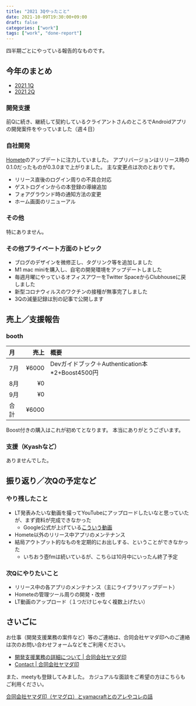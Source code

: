 ```yaml
---
title: "2021 3Qやったこと"
date: 2021-10-09T19:30:00+09:00
draft: false
categories: ["work"]
tags: ["work", "done-report"]
---
```


四半期ごとにやっている報告的なものです。

## 今年のまとめ

* [2021 1Q](/note/yamacraft-2021-1q-done/)
* [2021 2Q](/note/yamacraft-2021-2q-done/)

### 開発支援

前Qに続き、継続して契約しているクライアントさんのところでAndroidアプリの開発案件をやっていました（週４日）

### 自社開発

[Homete](https://homete.yamaglo.jp)のアップデートに注力していました。
アプリバージョンはリリース時の0.1.0だったものが0.3.0まで上がりました。
主な変更点は次のとおりです。

* リリース直後のログイン周りの不具合対応
* ゲストログインからの本登録の導線追加
* フォアグラウンド時の通知方法の変更
* ホーム画面のリニューアル

### その他

特にありません。

### その他プライベート方面のトピック

* ブログのデザインを微修正し、タグリンク等を追加しました
* M1 mac miniを購入し、自宅の開発環境をアップデートしました
* 毎週月曜にやっているオフィスアワーをTwitter SpaceからClubhouseに戻しました
* 新型コロナウィルスのワクチンの接種が無事完了しました
* 3Qの減量記録は別の記事で公開します

## 売上／支援報告

### booth

月|売上|概要
:--|--:|:--
7月|¥6000| Devガイドブック＋Authentication本*2+Boost4500円
8月|¥0| 
9月|¥0|
合計|¥6000|

Boost付きの購入はこれが初めてとなります。
本当にありがとうございます。

### 支援（Kyashなど）

ありませんでした。

## 振り返り／次Qの予定など

### やり残したこと

* LT発表みたいな動画を撮ってYouTubeにアップロードしたいなと思っていたが、まず資料が完成できなかった
    - Google公式が上げている[こういう動画](https://www.youtube.com/watch?v=_TrXJXkIZBs)
* Homete以外のリリース中アプリのメンテナンス
* 結局アウトプット的なものを定期的にお出しする、ということができなかった
  + いちおう壺fmは続いているが、こちらは10月中にいったん終了予定

### 次Qにやりたいこと

* リリース中の各アプリのメンテナンス（主にライブラリアップデート）
* Hometeの管理ツール周りの開発・改修
* LT動画のアップロード（１つだけじゃなく複数上げたい）

## さいごに

お仕事（開発支援業務の案件など）等のご連絡は、合同会社ヤマダ印へのご連絡は次のお問い合わせフォームなどをご利用ください。

* [開発支援業務の詳細について \| 合同会社ヤマダ印](https://yamadajirushi.co.jp/development-support-detail/)
* [Contact \| 合同会社ヤマダ印](https://yamadajirushi.co.jp/contact/)

また、meetyも登録してみました。
カジュアルな面談をご希望の方はこちらもご利用ください。

[合同会社ヤマダ印（ヤマグロ）とyamacraftとのアレやコレの話](https://meety.net/matches/iTroNLuBJEIr)
